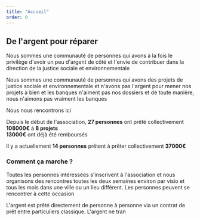 ```yaml
---
title: "Accueil"
order: 0
---
```

## De l'argent pour réparer

Nous sommes une communauté de personnes qui avons à la fois le privilège d'avoir un peu d'argent de côté et l'envie de contribuer dans la direction de la justice sociale et environnementale

Nous sommes une communauté de personnes qui avons des projets de justice sociale et environnementale et n'avons pas l'argent pour mener nos projets à bien et les banques n'aiment pas nos dossiers et de toute manière, nous n'aimons pas vraiment les banques

Nous nous rencontrons ici

Depuis le début de l'association, **27 personnes** ont prêté collectivement **108000€** à **8 projets**\
**13000€** ont déjà été remboursés

Il y a actuellement **14 personnes** prêtent à prêter collectivement **37000€**


### Comment ça marche ? 

Toutes les personnes intéressées s'inscrivent à l'association et nous organisons des rencontres toutes les deux semaines environ par visio et tous les mois dans une ville ou un lieu différent. Les personnes peuvent se rencontrer à cette occasion

L'argent est prêté directement de personne à personne via un contrat de prêt entre particuliers classique. L'argent ne tran 